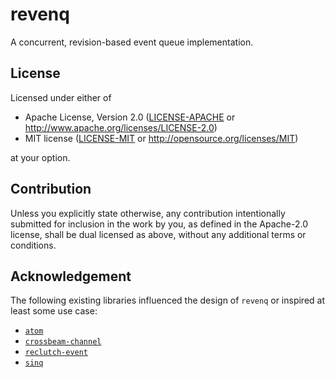 # revenq

A concurrent, revision-based event queue implementation.

## License

Licensed under either of

 * Apache License, Version 2.0
   ([LICENSE-APACHE](LICENSE-APACHE) or http://www.apache.org/licenses/LICENSE-2.0)
 * MIT license
   ([LICENSE-MIT](LICENSE-MIT) or http://opensource.org/licenses/MIT)

at your option.

## Contribution

Unless you explicitly state otherwise, any contribution intentionally submitted
for inclusion in the work by you, as defined in the Apache-2.0 license, shall be
dual licensed as above, without any additional terms or conditions.

## Acknowledgement

The following existing libraries influenced the design of `revenq`
or inspired at least some use case:

 * [`atom`](https://github.com/slide-rs/atom)
 * [`crossbeam-channel`](https://github.com/crossbeam-rs/crossbeam/tree/master/crossbeam-channel)
 * [`reclutch-event`](https://github.com/jazzfool/reclutch/tree/master/event)
 * [`sinq`](https://github.com/jazzfool/sinq)
